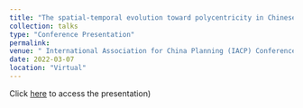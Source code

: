 ```yaml
---
title: "The spatial-temporal evolution toward polycentricity in Chinese cities: dynamics and explanations"
collection: talks
type: "Conference Presentation"
permalink:
venue: " International Association for China Planning (IACP) Conference"
date: 2022-03-07
location: "Virtual"
---
```



Click [here](http://wenzhengli-etal.github.io/files/IACP2022_polycentricity_wl.pdf) to access the presentation)


